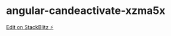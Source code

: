 # angular-candeactivate-xzma5x

[Edit on StackBlitz ⚡️](https://stackblitz.com/edit/angular-candeactivate-xzma5x)